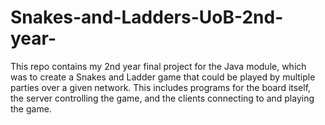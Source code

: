 # Snakes-and-Ladders-UoB-2nd-year-

This repo contains my 2nd year final project for the Java module, which was to create a Snakes and Ladder game that could be played by multiple parties over a given network. This includes programs for the board itself, the server controlling the game, and the clients connecting to and playing the game.
